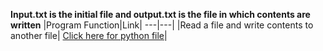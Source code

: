 **Input.txt is the initial file and output.txt is the file in which contents are written**
|Program Function|Link|
---|---|
|Read a file and write contents to another file| [Click here for python file](https://github.com/AumGarge/Training/blob/Handson/FileReadWrite)|
